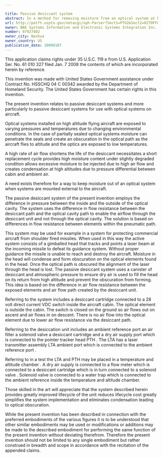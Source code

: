 ```yaml
---

title: Passive desiccant system
abstract: In a method for removing moisture from an optical system at high altitude, the improvement comprises using the difference in flow resistance between the desiccant path and the optical cavity path to enable airflow through the desiccant unit and not through the optical path.
url: http://patft.uspto.gov/netacgi/nph-Parser?Sect1=PTO2&Sect2=HITOFF&p=1&u=%2Fnetahtml%2FPTO%2Fsearch-adv.htm&r=1&f=G&l=50&d=PALL&S1=07927402&OS=07927402&RS=07927402
owner: BAE Systems Information and Electronic Systems Integration Inc.
number: 07927402
owner_city: Nashua
owner_country: US
publication_date: 20090107
---
```

This application claims rights under 35 U.S.C. 119 e from U.S. Application Ser. No. 61 010 327 filed Jan. 7 2008 the contents of which are incorporated herein by reference.

This invention was made with United States Government assistance under Contract No. HSSCHQ 04 C 00342 awarded by the Department of Homeland Security. The United States Government has certain rights in this invention.

The present invention relates to passive desiccant systems and more particularly to passive desiccant systems for use with optical systems on aircraft.

Optical systems installed on high altitude flying aircraft are exposed to varying pressures and temperatures due to changing environmental conditions. In the case of partially sealed optical systems moisture can penetrate the seals and create an obscuration in the optical path as the aircraft flies to altitude and the optics are exposed to low temperatures.

A high rate of air flow shortens the life of the desiccant necessitates a short replacement cycle provides high moisture content under slightly degraded condition allows excessive moisture to be injected due to high air flow and creates condensation at high altitudes due to pressure differential between cabin and ambient air.

A need exists therefore for a way to keep moisture out of an optical system when systems are mounted external to the aircraft.

The passive desiccant system of the present invention employs the difference in pressure between the inside and the outside of the optical cavity. The system uses the difference in flow resistance between the desiccant path and the optical cavity path to enable the airflow through the desiccant unit and not through the optical cavity. The solution is based on differences in flow resistance between elements within the pneumatic path.

This system may be used for example in a system for protecting commercial aircraft from shoulder fired missiles. When used in this way the active system consists of a gimballed head that tracks and points a laser beam at the incoming missile to defeat its guidance system. Without proper guidance the missile is unable to reach and destroy the aircraft. Moisture in the head will condense and form obscuration on the optical elements found in the head. Once the optical path is obscured the alignment of the laser through the head is lost. The passive desiccant system uses a canister of desiccant and atmospheric pressure to ensure dry air is used to fill the head on its return from high altitude and prevent the obscuration from forming. This idea is based on the difference in air flow resistance between the exposed elements and air flow path created by the desiccant unit.

Referring to the system includes a desiccant cartridge connected to a 28 volt direct current VDC switch inside the aircraft cabin. The optical element is outside the cabin. The switch is closed on the ground so air flows out on ascent and air flows in on descent. There is no air flow into the optical element due to lower air flow resistance via the desiccant path.

Referring to the desiccation unit includes an ambient reference port an air filter a solenoid valve a desiccant cartridge and a dry air supply port which is connected to the pointer tracker head PTH . The LTA has a laser transmitter assembly LTA ambient port which is connected to the ambient reference port .

Referring to in a test the LTA and PTH may be placed in a temperature and altitude chamber . A dry air supply is connected to a flow meter which is connected to a desiccant cartridge which is in turn connected to a solenoid valve . Solenoid valve is connected to a water trap which is connected to the ambient reference inside the temperature and altitude chamber.

Those skilled in the art will appreciate that the system described herein provides greatly improved lifecycle of the unit reduces lifecycle cost greatly simplifies the system implementation and eliminates condensation leading to optical obscuration.

While the present invention has been described in connection with the preferred embodiments of the various figures it is to be understood that other similar embodiments may be used or modifications or additions may be made to the described embodiment for performing the same function of the present invention without deviating therefrom. Therefore the present invention should not be limited to any single embodiment but rather construed in breadth and scope in accordance with the recitation of the appended claims.

